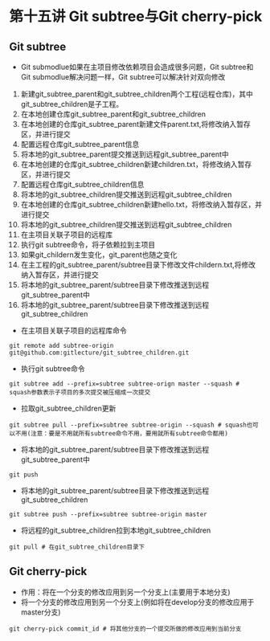 # 第十五讲 Git subtree与Git cherry-pick
## Git subtree
- Git submodlue如果在主项目修改依赖项目会造成很多问题，Git subtree和Git submodlue解决问题一样，Git subtree可以解决针对双向修改  
1. 新建git_subtree_parent和git_subtree_children两个工程(远程仓库)，其中git_subtree_children是子工程。  
2. 在本地创建仓库git_subtree_parent和git_subtree_children   
3. 在本地创建的仓库git_subtree_parent新建文件parent.txt,将修改纳入暂存区，并进行提交   
4. 配置远程仓库git_subtree_parent信息  
5. 将本地的git_subtree_parent提交推送到远程git_subtree_parent中  
6. 在本地创建的仓库git_subtree_children新建children.txt，将修改纳入暂存区，并进行提交  
7. 配置远程仓库git_subtree_children信息  
8. 将本地的git_subtree_children提交推送到远程git_subtree_children  
9. 在本地创建的仓库git_subtree_children新建hello.txt，将修改纳入暂存区，并进行提交  
10. 将本地的git_subtree_children提交推送到远程git_subtree_children  
11. 在主项目关联子项目的远程库  
12. 执行git subtree命令，将子依赖拉到主项目
13. 如果git_childern发生变化，git_parent也随之变化  
14. 在主工程的git_subtree_parent/subtree目录下修改文件childern.txt,将修改纳入暂存区，并进行提交  
15. 将本地的git_subtree_parent/subtree目录下修改推送到远程git_subtree_parent中  
16. 将本地的git_subtree_parent/subtree目录下修改推送到远程git_subtree_children
- 在主项目关联子项目的远程库命令
```
git remote add subtree-origin git@github.com:gitlecture/git_subtree_children.git
```
- 执行git subtree命令
```
git subtree add --prefix=subtree subtree-orign master --squash # squash参数表示子项目的多次提交被压缩成一次提交
```
- 拉取git_subtree_children更新
```
git subtree pull --prefix=subtree subtree-origin --squash # squash也可以不用(注意：要是不用就所有subtree命令不用，要用就所有subtree命令都用)
```
- 将本地的git_subtree_parent/subtree目录下修改推送到远程git_subtree_parent中
```
git push
```
- 将本地的git_subtree_parent/subtree目录下修改推送到远程git_subtree_children
```
git subtree push --prefix=subtree subtree-origin master
```
- 将远程的git_subtree_children拉到本地git_subtree_children
```
git pull # 在git_subtree_children目录下
```
## Git cherry-pick
- 作用：将在一个分支的修改应用到另一个分支上(主要用于本地分支)
- 将一个分支的修改应用到另一个分支上(例如将在develop分支的修改应用于master分支)
```
git cherry-pick commit_id # 将其他分支的一个提交所做的修改应用到当前分支
```

